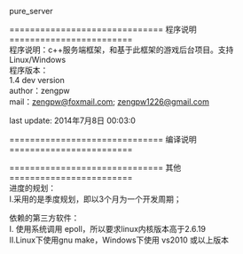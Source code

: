 pure_server<br />

==============================     程序说明    ========================<br />
程序说明：c++服务端框架，和基于此框架的游戏后台项目。支持 Linux/Windows <br />
程序版本： <br />
1.4 dev version <br />
author：zengpw<br />
mail：zengpw@foxmail.com;    zengpw1226@gmail.com<br />

last update:  2014年7月8日 00:03:0<br />

==============================     编译说明    ========================<br />


==============================     其他    ========================<br />
进度的规划：<br />
Ⅰ.采用的是季度规划，即以3个月为一个开发周期；<br />

依赖的第三方软件：<br />
Ⅰ. 使用系统调用 epoll，所以要求linux内核版本高于2.6.19 <br />
Ⅱ.Linux下使用gnu make，Windows下使用 vs2010 或以上版本<br />

